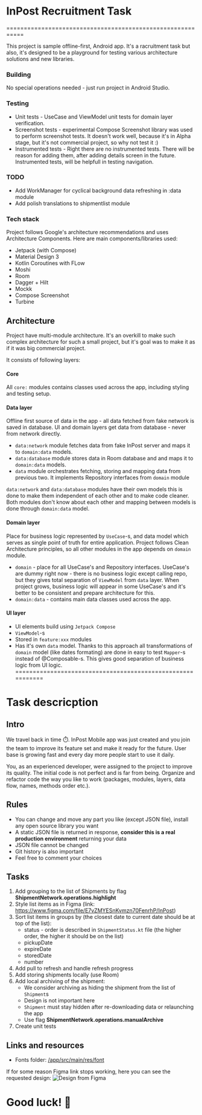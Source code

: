 # InPost Recruitment Task
===========================================================

This project is sample offline-first, Android app. It's a racruitment task but also, it's designed to be a
playground for testing various architecture solutions and new libraries.

### Building
No special operations needed - just run project in Android Studio.

### Testing
* Unit tests - UseCase and ViewModel unit tests for domain layer verification.
* Screenshot tests - experimental Compose Screenshot library was used to perform screenshot tests.
It doesn't work well, because it's in Alpha stage, but it's not commercial project, so why not test it :)
* Instrumented tests - Right there are no instrumented tests. There will be reason for adding them,
after adding details screen in the future. Instrumented tests, will be helpfull in testing navigation.

### TODO
- Add WorkManager for cyclical background data refreshing in :data module
- Add polish translations to shipmentlist module

### Tech stack
Project follows Google's architecture recommendations and uses Architecture Components. Here are main
components/libraries used:

* Jetpack (with Compose)
* Material Design 3
* Kotlin Coroutines with FLow
* Moshi
* Room
* Dagger + Hilt
* Mockk
* Compose Screenshot
* Turbine


## Architecture
Project have multi-module architecture. It's an overkill to make such complex architecture for such
a small project, but it's goal was to make it as if it was big commercial project.

It consists of following layers:

#### Core
All `core:` modules contains classes used across the app, including styling and testing setup.

#### Data layer
Offline first source of data in the app - all data fetched from fake network is saved in database. UI and
domain layers get data from database - never from network directly.

* `data:network` module fetches data from fake InPost server and maps it to `domain:data` models.
* `data:database` module stores data in Room database and and maps it to `domain:data` models.
* `data` module orchestrates fetching, storing and mapping data from previous two. It implements
Repository interfaces from `domain` module

`data:network` and `data:database` modules have their own models this is done to make them independent
of each other and to make code cleaner. Both modules don't know about each other and mapping between
models is done through `domain:data` model.

#### Domain layer
Place for business logic represented by `UseCase`-s, and data model which serves as single point of 
truth for entire application. Project follows Clean Architecture principles, so all other modules
in the app depends on `domain` module.

* `domain` - place for all UseCase's and Repository interfaces. UseCase's are dummy right now - there
is no business logic except calling repo, but they gives total separation of `ViewModel` from `data` layer.
When project grows, business logic will appear in some UseCase's and it's better to be consistent and
prepare architecture for this.
* `domain:data` - contains main data classes used across the app.

#### UI layer
* UI elements build using `Jetpack Compose`
* `ViewModel`-s
* Stored in `feature:xxx` modules
* Has it's own `data` model. Thanks to this approach all transformations of `domain` model 
(like dates formating) are done in easy to test `Mapper`-s instead of @Composable-s. This gives good
separation of business logic from UI logic. 
===========================================================

# Task descricption

## Intro
We travel back in time ⏱️. InPost Mobile app was just created and you join the team to improve its feature set and make it ready for the future.
User base is growing fast and every day more people start to use it daily.

You, as an experienced developer, were assigned to the project to improve its quality. The initial code is not perfect and is far from being.
Organize and refactor code the way you like to work (packages, modules, layers, data flow, names, methods order etc.).

## Rules
- You can change and move any part you like (except JSON file), install any open source library you want
- A static JSON file is returned in response, **consider this is a real production environment** returning your data
- JSON file cannot be changed
- Git history is also important
- Feel free to comment your choices

## Tasks
1. Add grouping to the list of Shipments by flag **ShipmentNetwork.operations.highlight**
2. Style list items as in Figma (link: https://www.figma.com/file/E7vZMYESnKvmzn70FenrhP/InPost)
3. Sort list items in groups by (the closest date to current date should be at top of the list):
    * status - order is described in `ShipmentStatus.kt` file (the higher order, the higher it should be on the list)
    * pickupDate
    * expireDate
    * storedDate
    * number
4. Add pull to refresh and handle refresh progress
5. Add storing shipments locally (use Room)
6. Add local archiving of the shipment:
    * We consider archiving as hiding the shipment from the list of `Shipment`s
    * Design is not important here
    * `Shipment` must stay hidden after re-downloading data or relaunching the app
    * Use flag **ShipmentNetwork.operations.manualArchive**
7. Create unit tests

## Links and resources
- Fonts folder: [/app/src/main/res/font](./app/src/main/res/font)

If for some reason Figma link stops working, here you can see the requested design:
![Design from Figma](./images/Figma.png)

# Good luck! 💪
